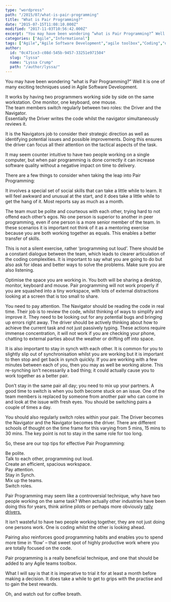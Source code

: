 ```yaml
---
type: "wordpress"
path: "/2015/07/what-is-pair-programming"
title: "What is Pair Programming?"
date: "2015-07-15T11:08:10.000Z"
modified: "2017-11-03T10:56:42.000Z"
excerpt: "You may have been wondering “what is Pair Programming?” Well it is one of many exciting techniques used in Agile Software Development. It works by having two programmers working side by side on the same workstation. One monitor, one keyboard, one mouse. The team members switch regularly between two roles: the Driver and the Navigator. …"
categories: ["Agile","Informational"]
tags: ["Agile","Agile Software Development","agile toolbox","Coding","driver","Headforwards","navigator","pair","pair programming","pairing","programming","Software","software dev","software development"]
author:
  id: "0c471ce3-c08d-545b-9457-33251e971504"
  slug: "lyssa"
  name: "Lyssa Crump"
  path: "/author/lyssa/"
---
```

You may have been wondering “what is Pair Programming?” Well it is one of many exciting techniques used in Agile Software Development.

It works by having two programmers working side by side on the same workstation. One monitor, one keyboard, one mouse.  
The team members switch regularly between two roles: the Driver and the Navigator.  
Essentially the Driver writes the code whilst the navigator simultaneously reviews it.

It is the Navigators job to consider their strategic direction as well as identifying potential issues and possible improvements. Doing this ensures the driver can focus all their attention on the tactical aspects of the task.

It may seem counter intuitive to have two people working on a single computer, but when pair programming is done correctly it can increase software quality without a negative impact on time to delivery.

There are a few things to consider when taking the leap into Pair Programming:

It involves a special set of social skills that can take a little while to learn. It will feel awkward and unusual at the start, and it does take a little while to get the hang of it. Most reports say as much as a month.

The team must be polite and courteous with each other, trying hard to not offend each other’s egos. No one person is superior to another in peer programming, even if one person is a more senior member of the team. In these scenarios it is important not think of it as a mentoring exercise because you are both working together as equals. This enables a better transfer of skills.

This is not a silent exercise, rather ‘programming out loud’. There should be a constant dialogue between the team, which leads to clearer articulation of the coding complexities. It is important to say what you are going to do but also ask for ideas and better ways to solve the problems. Make sure you are also listening.

Optimise the space you are working in. You both will be sharing a desktop, monitor, keyboard and mouse. Pair programming will not work properly if you are squashed into a tiny workspace, with lots of external distractions looking at a screen that is too small to share.

You need to pay attention. The Navigator should be reading the code in real time. Their job is to review the code, whilst thinking of ways to simplify and improve it. They need to be looking out for any potential bugs and bringing up errors right away. The driver should be actively thinking about how to achieve the current task and not just passively typing. These actions require immense concentration, it will not work if you are checking your phone, chatting to external parties about the weather or drifting off into space.

It is also important to stay in synch with each other. It is common for you to slightly slip out of synchronisation whilst you are working but it is important to then stop and get back in synch quickly. If you are working with a few minutes between each of you, then you may as well be working alone. This re-synching isn’t necessarily a bad thing; it could actually cause you to work together as a better pair.

Don’t stay in the same pair all day; you need to mix up your partners. A good time to switch is when you both become stuck on an issue. One of the team members is replaced by someone from another pair who can come in and look at the issue with fresh eyes. You should be switching pairs a couple of times a day.

You should also regularly switch roles within your pair. The Driver becomes the Navigator and the Navigator becomes the driver. There are different schools of thought on the time frame for this varying from 5 mins, 15 mins to 30 mins. The key point is not to stay in the same role for too long.

So, these are our top tips for effective Pair Programming:

Be polite.  
Talk to each other, programming out loud.  
Create an efficient, spacious workspace.  
Pay attention.  
Stay in Synch.  
Mix up the teams.  
Switch roles.

Pair Programming may seem like a controversial technique, why have two people working on the same task? When actually other industries have been doing this for years, think airline pilots or perhaps more obviously [rally drivers.](http://www.codriversolutions.com/codriving.htm)

It isn’t wasteful to have two people working together, they are not just doing one persons work. One is coding whilst the other is looking ahead.

Pairing also reinforces good programming habits and enables you to spend more time in ‘flow’ – that sweet spot of highly productive work where you are totally focused on the code.

Pair programming is a really beneficial technique, and one that should be added to any Agile teams toolbox.

What I will say is that it is imperative to trial it for at least a month before making a decision. It does take a while to get to grips with the practise and to gain the best rewards.

Oh, and watch out for coffee breath.